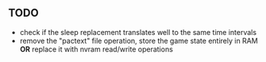 ## TODO

* check if the sleep replacement translates well to the same time
intervals
* remove the "pactext" file operation, store the game state entirely in
RAM **OR** replace it with nvram read/write operations
